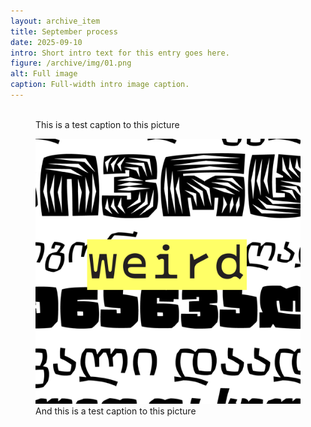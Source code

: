 ```yaml
---
layout: archive_item
title: September process
date: 2025-09-10
intro: Short intro text for this entry goes here.
figure: /archive/img/01.png
alt: Full image
caption: Full-width intro image caption.
---
```


<!-- 2) Two images in a row (desktop), stack on mobile -->
<div class="row-2">
  <figure>
    <img src="/archive/img/03.png" alt="">
    <figcaption>This is a test caption to this picture</figcaption>
  </figure>
  <figure>
    <img src="/archive/img/04.png" alt="">
    <figcaption>And this is a test caption to this picture</figcaption>
  </figure>
</div>
